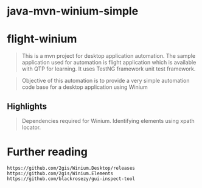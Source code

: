 # java-mvn-winium-simple

# flight-winium
> This is a mvn project for desktop application automation. The sample application used for automation is flight application which is available with QTP for learning. It uses TestNG framework unit test framework.

> Objective of this automation is to provide a very simple automation code base for a desktop application using Winium

## Highlights
> Dependencies required for Winium.
> Identifying elements using xpath locator.

# Further reading
```
https://github.com/2gis/Winium.Desktop/releases
https://github.com/2gis/Winium.Elements
https://github.com/blackrosezy/gui-inspect-tool
```